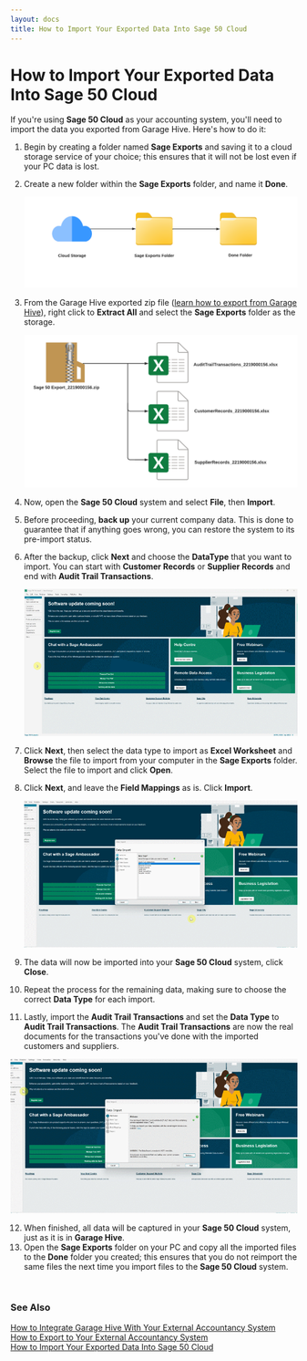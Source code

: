 ```yaml
---
layout: docs
title: How to Import Your Exported Data Into Sage 50 Cloud
---
```


# How to Import Your Exported Data Into Sage 50 Cloud

If you're using **Sage 50 Cloud** as your accounting system, you'll need to import the data you exported from Garage Hive. Here's how to do it:
1. Begin by creating a folder named **Sage Exports** and saving it to a cloud storage service of your choice; this ensures that it will not be lost even if your PC data is lost.
2. Create a new folder within the **Sage Exports** folder, and name it **Done**.

   ![](media/garagehive-import-exported-data-to-sage1.png)


3. From the Garage Hive exported zip file ([learn how to export from Garage Hive](garagehive-finance-accountancy-export.html)), right click to **Extract All** and select the **Sage Exports** folder as the storage.

   ![](media/garagehive-import-exported-data-to-sage2.png)

4. Now, open the **Sage 50 Cloud** system and select **File**, then **Import**.
5. Before proceeding, **back up** your current company data. This is done to guarantee that if anything goes wrong, you can restore the system to its pre-import status.
6. After the backup, click **Next** and choose the **DataType** that you want to import. You can start with **Customer Records** or **Supplier Records** and end with **Audit Trail Transactions**.

   ![](media/garagehive-import-exported-data-to-sage3.gif)

7. Click **Next**, then select the data type to import as **Excel Worksheet** and **Browse** the file to import from your computer in the **Sage Exports** folder. Select the file to import and click **Open**.
8. Click **Next**, and leave the **Field Mappings** as is. Click **Import**.

   ![](media/garagehive-import-exported-data-to-sage4.gif)

9.  The data will now be imported into your **Sage 50 Cloud** system, click **Close**.
10. Repeat the process for the remaining data, making sure to choose the correct **Data Type** for each import.
11. Lastly, import the **Audit Trail Transactions** and set the **Data Type** to **Audit Trail Transactions**. The **Audit Trail Transactions** are now the real documents for the transactions you've done with the imported customers and suppliers.

   ![](media/garagehive-import-exported-data-to-sage5.gif)

12. When finished, all data will be captured in your **Sage 50 Cloud** system, just as it is in **Garage Hive**.
13. Open the **Sage Exports** folder on your PC and copy all the imported files to the **Done** folder you created; this ensures that you do not reimport the same files the next time you import files to the **Sage 50 Cloud** system.


<br>

### **See Also**

[How to Integrate Garage Hive With Your External Accountancy System](garagehive-external-accountancy-integration.html) \
[How to Export to Your External Accountancy System](garagehive-finance-accountancy-export.html) \
[How to Import Your Exported Data Into Sage 50 Cloud](garagehive-import-exported-data-to-sage-50-cloud.html)
